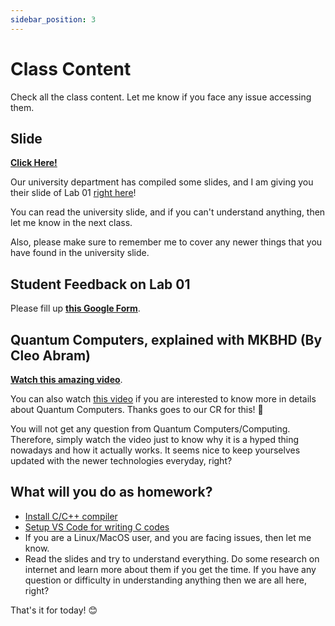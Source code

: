 ```yaml
---
sidebar_position: 3
---
```


# Class Content

Check all the class content. Let me know if you face any issue accessing them.

## Slide

**[Click Here!](https://docs.google.com/presentation/d/132XzZJ_TJoRApwlNeRBnoK9BT9De0u2cD9HEYxWs2kY/edit?usp=sharing)**

Our university department has compiled some slides, and I am giving you their slide of Lab 01 [right here](https://docs.google.com/presentation/d/1NjAtFpHp57BFzuri7YTKGVy3ZdF35PAt/edit?usp=sharing&ouid=114893091947550138357&rtpof=true&sd=true)!

You can read the university slide, and if you can't understand anything, then let me know in the next class. 

Also, please make sure to remember me to cover any newer things that you have found in the university slide.


## Student Feedback on Lab 01

Please fill up **[this Google Form](https://forms.gle/UkoECT5FWvph9xxDA)**.

## Quantum Computers, explained with MKBHD (By Cleo Abram)

**[Watch this amazing video](https://www.youtube.com/watch?v=e3fz3dqhN44)**. 

You can also watch [this video](https://www.youtube.com/watch?v=-UrdExQW0cs) if you are interested to know more in details about Quantum Computers. Thanks goes to our CR for this! 👏

You will not get any question from Quantum Computers/Computing. Therefore, simply watch the video just to know why it is a hyped thing nowadays and how it actually works. It seems nice to keep yourselves updated with the newer technologies everyday, right?

## What will you do as homework?

- [Install C/C++ compiler](https://www.freecodecamp.org/news/how-to-install-c-and-cpp-compiler-on-windows/)
- [Setup VS Code for writing C codes](https://www.freecodecamp.org/news/how-to-write-and-run-c-cpp-code-on-visual-studio-code/)
- If you are a Linux/MacOS user, and you are facing issues, then let me know.
- Read the slides and try to understand everything. Do some research on internet and learn more about them if you get the time. If you have any question or difficulty in understanding anything then we are all here, right? 

That's it for today! 😊 